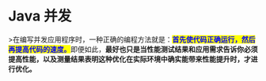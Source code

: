 # Java 并发

\>在编写并发应用程序时，一种正确的编程方法就是：<mark style="color:blue;">**首先使代码正确运行，然后再提高代码的速度。**</mark>即便如此，**最好也只是当性能测试结果和应用需求告诉你必须提高性能，以及测量结果表明这种优化在实际环境中确实能带来性能提升时，才进行优化。**
